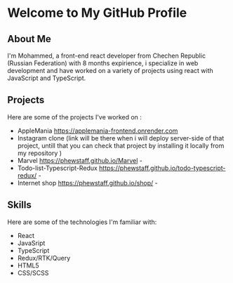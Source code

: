 # Welcome to My GitHub Profile

## About Me

I'm Mohammed, a front-end react developer from Chechen Republic (Russian Federation) with 8 months expirience, i specialize in web development and have worked on a variety of projects using react with JavaScript and TypeScript. 

## Projects

Here are some of the projects I've worked on :

- AppleMania https://applemania-frontend.onrender.com
- Instagram clone  (link will be there when i will deploy server-side of that project, untill that you can check that project by installing it locally from my repository ) 
- Marvel https://phewstaff.github.io/Marvel - 
- Todo-list-Typescript-Redux https://phewstaff.github.io/todo-typescript-redux/ - 
- Internet shop https://phewstaff.github.io/shop/ - 

## Skills

Here are some of the technologies I'm familiar with:

- React
- JavaSript 
- TypeScript
- Redux/RTK/Query
- HTML5
- CSS/SCSS


<!--
**phewstaff/phewstaff** is a ✨ _special_ ✨ repository because its `README.md` (this file) appears on your GitHub profile.




